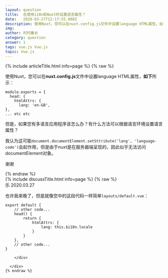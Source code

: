 ```yaml
---
layout: question
title:  在使用i18n和Nuxt时设置语言属性？
date:   2020-03-27T12:17:55.000Z
description: 使用Nuxt，您可以在nuxt.config.js文件中设置language HTML属性，如下所示：module.exports = {  hea...
img: 
author: 村村番长
category: question
answer: 1
tags: vue.js Vue.js
topic: Vue.js
---
```

<div class="article-root">
  <div class="article">
    {% include articleTitle.html info=page %}
    {% raw %}
    <div class="article-content"><p><font style="vertical-align: inherit;"><font style="vertical-align: inherit;">使用Nuxt，您可以在</font></font><strong><font style="vertical-align: inherit;"><font style="vertical-align: inherit;">nuxt.config.js</font></font></strong><font style="vertical-align: inherit;"><font style="vertical-align: inherit;">文件中</font><font style="vertical-align: inherit;">设置language HTML属性，</font><strong><font style="vertical-align: inherit;">如下</font></strong><font style="vertical-align: inherit;">所示：</font></font></p>

<pre><code>module.exports = {<font></font>
  head: {<font></font>
    htmlAttrs: {<font></font>
      lang: 'en-GB',<font></font>
},<font></font>
... etc etc<font></font>
</code></pre>

<p><font style="vertical-align: inherit;"><font style="vertical-align: inherit;">但是，如果您有多语言应用程序该怎么办？</font><font style="vertical-align: inherit;">有什么方法可以根据语言环境设置语言属性？</font></font></p>

<p><font style="vertical-align: inherit;"><font style="vertical-align: inherit;">我认为这可能</font></font><code>document.documentElement.setSttribute('lang', 'language-code')</code><font style="vertical-align: inherit;"><font style="vertical-align: inherit;">会起作用，但是由于nuxt是在服务器端呈现的，因此似乎无法访问documentElement对象。</font></font></p>

<p><font style="vertical-align: inherit;"><font style="vertical-align: inherit;">谢谢</font></font></p></div>
    {% endraw %}
  </div>

  <div class="discuss-wrapper">
    {% include discussTitle.html info=page %}
    {% raw %}
    <div class="discuss-item">
        <div class="discuss-parent">
          <div class="discuss-meta">
            <span class="discuss-user">乐</span>
            <span class="discuss-time">2020.03.27</span>
          </div>
          <div class="discuss-comment"><p><font style="vertical-align: inherit;"><font style="vertical-align: inherit;">也许我来晚了，但是就像您中的这段代码一样简单</font></font><code>layouts/default.vue</code><font style="vertical-align: inherit;"><font style="vertical-align: inherit;">：</font></font></p>

<pre><code>export default {<font></font>
    // other code...<font></font>
    head() {<font></font>
        return {<font></font>
            htmlAttrs: {<font></font>
                lang: this.$i18n.locale<font></font>
            }<font></font>
        }<font></font>
    },<font></font>
    // other code...<font></font>
}<font></font>
</code></pre></div>
        </div>
        
      </div>
    {% endraw %}
  </div>
<div>
